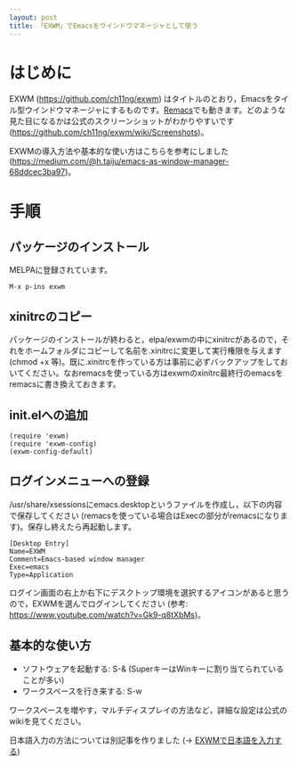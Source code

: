 ```yaml
---
layout: post
title: 「EXWM」でEmacsをウインドウマネージャとして使う
---
```


# はじめに

EXWM (<https://github.com/ch11ng/exwm>) はタイトルのとおり，Emacsをタイル型ウインドウマネージャにするものです。[Remacs](https://github.com/Wilfred/remacs)でも動きます。どのような見た目になるかは公式のスクリーンショットがわかりやすいです (<https://github.com/ch11ng/exwm/wiki/Screenshots>)。

EXWMの導入方法や基本的な使い方はこちらを参考にしました (<https://medium.com/@h.taiju/emacs-as-window-manager-68ddcec3ba97>)。

# 手順

## パッケージのインストール

MELPAに登録されています。

    M-x p-ins exwm

## xinitrcのコピー

パッケージのインストールが終わると，elpa/exwmの中にxinitrcがあるので，それをホームフォルダにコピーして名前を.xinitrcに変更して実行権限を与えます (chmod +x 等)。既に.xinitrcを作っている方は事前に必ずバックアップをしておいてください。なおremacsを使っている方はexwmのxinitrc最終行のemacsをremacsに書き換えておきます。

## init.elへの追加

    (require 'exwm)
    (require 'exwm-config)
    (exwm-config-default)

## ログインメニューへの登録

/usr/share/xsessionsにemacs.desktopというファイルを作成し，以下の内容で保存してください (remacsを使っている場合はExecの部分がremacsになります)。保存し終えたら再起動します。

    [Desktop Entry]
    Name=EXWM
    Comment=Emacs-based window manager
    Exec=emacs
    Type=Application

ログイン画面の右上か右下にデスクトップ環境を選択するアイコンがあると思うので，EXWMを選んでログインしてください (参考: <https://www.youtube.com/watch?v=Gk9-q8tXbMs>)。

## 基本的な使い方

-   ソフトウェアを起動する: S-& (SuperキーはWinキーに割り当てられていることが多い)
-   ワークスペースを行き来する: S-w

ワークスペースを増やす，マルチディスプレイの方法など，詳細な設定は公式のwikiを見てください。

日本語入力の方法については別記事を作りました (→ [EXWMで日本語を入力する](https://jamcha-aa.github.io/2018/03/12/exwm-jp.html))